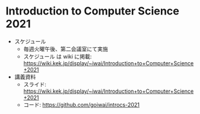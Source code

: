 # Introduction to Computer Science 2021

- スケジュール
  - 毎週火曜午後、第二会議室にて実施
  - スケジュール は wiki に掲載: <https://wiki.kek.jp/display/~iwai/Introduction+to+Computer+Science+2021>
- 講義資料
  - スライド: <https://wiki.kek.jp/display/~iwai/Introduction+to+Computer+Science+2021>
  - コード: <https://github.com/goiwai/introcs-2021>
